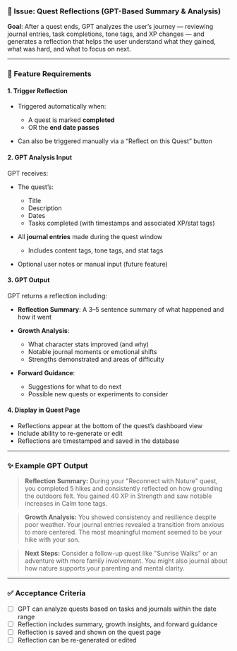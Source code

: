 ### 📌 Issue: Quest Reflections (GPT-Based Summary & Analysis)

**Goal**: After a quest ends, GPT analyzes the user’s journey — reviewing journal entries, task completions, tone tags, and XP changes — and generates a reflection that helps the user understand what they gained, what was hard, and what to focus on next.

---

### 🧩 Feature Requirements

#### 1. **Trigger Reflection**

* Triggered automatically when:

  * A quest is marked **completed**
  * OR the **end date passes**
* Can also be triggered manually via a “Reflect on this Quest” button

#### 2. **GPT Analysis Input**

GPT receives:

* The quest’s:

  * Title
  * Description
  * Dates
  * Tasks completed (with timestamps and associated XP/stat tags)
* All **journal entries** made during the quest window

  * Includes content tags, tone tags, and stat tags
* Optional user notes or manual input (future feature)

#### 3. **GPT Output**

GPT returns a reflection including:

* **Reflection Summary**: A 3–5 sentence summary of what happened and how it went
* **Growth Analysis**:

  * What character stats improved (and why)
  * Notable journal moments or emotional shifts
  * Strengths demonstrated and areas of difficulty
* **Forward Guidance**:

  * Suggestions for what to do next
  * Possible new quests or experiments to consider

#### 4. **Display in Quest Page**

* Reflections appear at the bottom of the quest’s dashboard view
* Include ability to re-generate or edit
* Reflections are timestamped and saved in the database

---

### ✨ Example GPT Output

> **Reflection Summary:**
> During your "Reconnect with Nature" quest, you completed 5 hikes and consistently reflected on how grounding the outdoors felt. You gained 40 XP in Strength and saw notable increases in Calm tone tags.

> **Growth Analysis:**
> You showed consistency and resilience despite poor weather. Your journal entries revealed a transition from anxious to more centered. The most meaningful moment seemed to be your hike with your son.

> **Next Steps:**
> Consider a follow-up quest like "Sunrise Walks" or an adventure with more family involvement. You might also journal about how nature supports your parenting and mental clarity.

---

### ✅ Acceptance Criteria

* [ ] GPT can analyze quests based on tasks and journals within the date range
* [ ] Reflection includes summary, growth insights, and forward guidance
* [ ] Reflection is saved and shown on the quest page
* [ ] Reflection can be re-generated or edited
